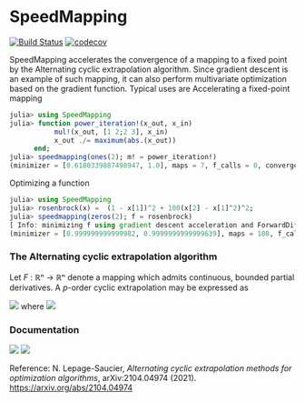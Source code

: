 # SpeedMapping

[![Build Status](https://github.com/NicolasL-S/SpeedMapping.jl/workflows/CI/badge.svg)](https://github.com/NicolasL-S/SpeedMapping.jl/actions)
[![codecov](https://codecov.io/gh/NicolasL-S/SpeedMapping.jl/branch/main/graph/badge.svg?token=UKzBbD3WeQ)](https://codecov.io/gh/NicolasL-S/SpeedMapping.jl)

SpeedMapping accelerates the convergence of a mapping to a fixed point by the Alternating cyclic extrapolation algorithm. Since gradient descent is an example of such mapping, it can also perform multivariate optimization based on the gradient function. Typical uses are
Accelerating a fixed-point mapping
```julia
julia> using SpeedMapping
julia> function power_iteration!(x_out, x_in)
           mul!(x_out, [1 2;2 3], x_in)
           x_out ./= maximum(abs.(x_out))
      end;
julia> speedmapping(ones(2); m! = power_iteration!)
(minimizer = [0.6180339887498947, 1.0], maps = 7, f_calls = 0, converged = true, norm_∇ = 3.1086244689504383e-15)
```
Optimizing a function
```julia
julia> using SpeedMapping
julia> rosenbrock(x) =  (1 - x[1])^2 + 100(x[2] - x[1]^2)^2;
julia> speedmapping(zeros(2); f = rosenbrock)
[ Info: minimizing f using gradient descent acceleration and ForwardDiff
(minimizer = [0.999999999999982, 0.9999999999999639], maps = 108, f_calls = 8, converged = true, norm_∇ = 8.360473284759195e-14)
```
### The Alternating cyclic extrapolation algorithm

Let *F* : ℝⁿ → ℝⁿ denote a mapping which admits continuous, bounded partial derivatives. A  *p*-order cyclic extrapolation may be expressed as

<img src="https://github.com/NicolasL-S/SpeedMapping.jl/blob/main/Extra.svg">
where
<img src="https://github.com/NicolasL-S/SpeedMapping.jl/blob/main/explanation.svg">


### Documentation

[![](https://img.shields.io/badge/docs-stable-blue.svg)](https://USER_NAME.github.io/PACKAGE_NAME.jl/stable)
[![](https://img.shields.io/badge/docs-dev-blue.svg)](https://USER_NAME.github.io/PACKAGE_NAME.jl/dev)

Reference:
N. Lepage-Saucier, _Alternating cyclic extrapolation methods for optimization algorithms_, arXiv:2104.04974 (2021). https://arxiv.org/abs/2104.04974
